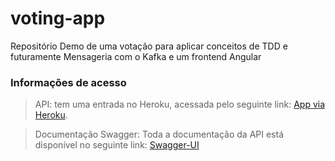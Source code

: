 # voting-app
Repositório Demo de uma votação para aplicar conceitos de TDD e futuramente Mensageria com o Kafka e um frontend Angular

### Informações de acesso

> API: tem uma entrada no Heroku, acessada pelo seguinte link: [App via Heroku](https://voting-springboot-api.herokuapp.com/).

> Documentação Swagger: Toda a documentação da API está disponível no seguinte link: [Swagger-UI](https://voting-springboot-api.herokuapp.com/swaggger-ui.html)
